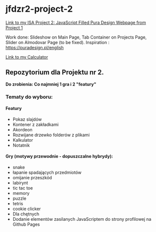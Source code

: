 # jfdzr2-project-2

[Link to my ISA Project 2: JavaScript Filled Pura Design Webpage from Project 1](https://michalnielubszyc.github.io/jfdzr2-project-2/pura-design-js-implemented/index.html)

Work done: Slideshow on Main Page, Tab Container on Projects Page, Slider on Almodovar Page (to be fixed). Inspiration : https://puradesign.pl/english

[Link to my Calculator](https://michalnielubszyc.github.io/jfdzr2-project-2/calculator/index.html)



## Repozytorium dla Projektu nr 2.

**Do zrobienia: Co najmniej 1 gra i 2 "featury"**

### Tematy do wyboru:
#### Featury
* Pokaz slajdów
* Kontener z zakładkami
* Akordeon
* Rozwijane drzewko folderów z plikami
* Kalkulator
* Notatnik
#### Gry (motywy przewodnie - dopuszczalne hybrydy):
* snake
* łapanie spadających przedmiotów
* omijanie przeszkód
* labirynt
* tic tac toe
* memory
* puzzle
* tetris
* cookie clicker
* Dla chętnych
* Dodanie elementów zasilanych JavaScriptem do strony profilowej na Github Pages

